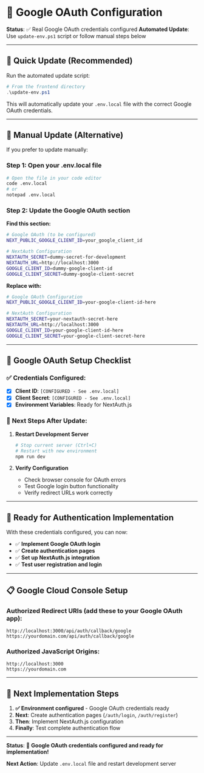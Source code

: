# 🔐 Google OAuth Configuration

**Status**: ✅ Real Google OAuth credentials configured
**Automated Update**: Use `update-env.ps1` script or follow manual steps below

---

## 🚀 Quick Update (Recommended)

Run the automated update script:

```powershell
# From the frontend directory
.\update-env.ps1
```

This will automatically update your `.env.local` file with the correct Google OAuth credentials.

---

## 📝 Manual Update (Alternative)

If you prefer to update manually:

### **Step 1: Open your .env.local file**
```bash
# Open the file in your code editor
code .env.local
# or
notepad .env.local
```

### **Step 2: Update the Google OAuth section**

**Find this section:**
```bash
# Google OAuth (to be configured)
NEXT_PUBLIC_GOOGLE_CLIENT_ID=your_google_client_id

# NextAuth Configuration
NEXTAUTH_SECRET=dummy-secret-for-development
NEXTAUTH_URL=http://localhost:3000
GOOGLE_CLIENT_ID=dummy-google-client-id
GOOGLE_CLIENT_SECRET=dummy-google-client-secret
```

**Replace with:**
```bash
# Google OAuth Configuration
NEXT_PUBLIC_GOOGLE_CLIENT_ID=your-google-client-id-here

# NextAuth Configuration
NEXTAUTH_SECRET=your-nextauth-secret-here
NEXTAUTH_URL=http://localhost:3000
GOOGLE_CLIENT_ID=your-google-client-id-here
GOOGLE_CLIENT_SECRET=your-google-client-secret-here
```

---

## 🔧 Google OAuth Setup Checklist

### ✅ **Credentials Configured:**
- [x] **Client ID**: `[CONFIGURED - See .env.local]`
- [x] **Client Secret**: `[CONFIGURED - See .env.local]`
- [x] **Environment Variables**: Ready for NextAuth.js

### 🔄 **Next Steps After Update:**

1. **Restart Development Server**
   ```bash
   # Stop current server (Ctrl+C)
   # Restart with new environment
   npm run dev
   ```

2. **Verify Configuration**
   - Check browser console for OAuth errors
   - Test Google login button functionality
   - Verify redirect URLs work correctly

---

## 🚀 Ready for Authentication Implementation

With these credentials configured, you can now:

- ✅ **Implement Google OAuth login**
- ✅ **Create authentication pages**
- ✅ **Set up NextAuth.js integration**
- ✅ **Test user registration and login**

---

## 📋 Google Cloud Console Setup

### **Authorized Redirect URIs** (add these to your Google OAuth app):
```
http://localhost:3000/api/auth/callback/google
https://yourdomain.com/api/auth/callback/google
```

### **Authorized JavaScript Origins**:
```
http://localhost:3000
https://yourdomain.com
```

---

## 🎯 Next Implementation Steps

1. **✅ Environment configured** - Google OAuth credentials ready
2. **Next**: Create authentication pages (`/auth/login`, `/auth/register`)
3. **Then**: Implement NextAuth.js configuration
4. **Finally**: Test complete authentication flow

---

**Status**: 🔐 **Google OAuth credentials configured and ready for implementation!**

**Next Action**: Update `.env.local` file and restart development server
